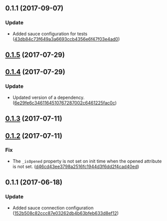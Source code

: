 <a name="0.1.1"></a>
## 0.1.1 (2017-09-07)


### Update

* Added sauce configuration for tests ([43db84c73f649a3a6693ccb4356e6f47f03e4ad0](https://github.com/advanced-rest-client/openable-panel-behavior/commit/43db84c73f649a3a6693ccb4356e6f47f03e4ad0))



<a name="0.1.5"></a>
## [0.1.5](https://github.com/advanced-rest-client/request-payload-editor-behavior/compare/0.1.4...0.1.5) (2017-07-29)




<a name="0.1.4"></a>
## [0.1.4](https://github.com/advanced-rest-client/request-payload-editor-behavior/compare/0.1.3...0.1.4) (2017-07-29)


### Update

* Updated version of a dependency.  ([6e29fe6c3461164510767287002c6461225fac0c](https://github.com/advanced-rest-client/request-payload-editor-behavior/commit/6e29fe6c3461164510767287002c6461225fac0c))



<a name="0.1.3"></a>
## [0.1.3](https://github.com/advanced-rest-client/request-payload-editor-behavior/compare/0.1.2...v0.1.3) (2017-07-11)




<a name="0.1.2"></a>
## [0.1.2](https://github.com/advanced-rest-client/request-payload-editor-behavior/compare/0.1.1...v0.1.2) (2017-07-11)


### Fix

* The  `_isOpened` property is not set on init time when the opened attribute is not set. ([d46cd43ee3798a2516fc1944d3f6dd2f4cad40ed](https://github.com/advanced-rest-client/request-payload-editor-behavior/commit/d46cd43ee3798a2516fc1944d3f6dd2f4cad40ed))



<a name="0.1.1"></a>
## 0.1.1 (2017-06-18)


### Update

* Added sauce connection configuration ([152b508c82ccc87e03262db4b63bfeb633d8ef12](https://github.com/advanced-rest-client/request-payload-editor-behavior/commit/152b508c82ccc87e03262db4b63bfeb633d8ef12))



